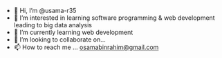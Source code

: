 - 👋 Hi, I’m @usama-r35
- 👀 I’m interested in learning software programming & web development leading to big data analysis
- 🌱 I’m currently learning web development
- 💞️ I’m looking to collaborate on...
- 📫 How to reach me ... osamabinrahim@gmail.com

<!---
usama-r35/usama-r35 is a ✨ special ✨ repository because its `README.md` (this file) appears on your GitHub profile.
You can click the Preview link to take a look at your changes.
--->
